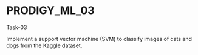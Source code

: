 # PRODIGY_ML_03

Task-03

Implement a support vector machine (SVM) to classify images of cats and dogs from the Kaggle dataset.
